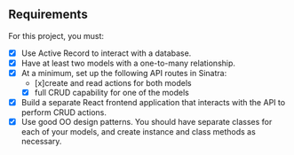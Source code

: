## Requirements

For this project, you must:

- [x] Use Active Record to interact with a database.
- [x] Have at least two models with a one-to-many relationship.
- [x] At a minimum, set up the following API routes in Sinatra:
  - [x]create and read actions for both models
  - [x] full CRUD capability for one of the models
- [x] Build a separate React frontend application that interacts with the API to
  perform CRUD actions.
- [x] Use good OO design patterns. You should have separate classes for each of your
  models, and create instance and class methods as necessary.
